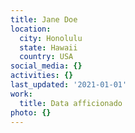 ```yaml
---
title: Jane Doe
location:
  city: Honolulu
  state: Hawaii
  country: USA
social_media: {}
activities: {}
last_updated: '2021-01-01'
work:
  title: Data afficionado
photo: {}
---
```

